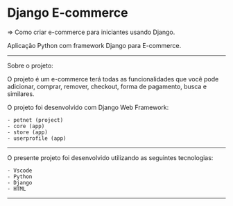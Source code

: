 # Django E-commerce

=> Como criar e-commerce para iniciantes usando Django.


Aplicação Python com framework Django para E-commerce.

-----------------------------------------------------------

Sobre o projeto:

O projeto é um e-commerce terá todas as funcionalidades que você pode adicionar, comprar, remover, checkout, forma de pagamento, busca e similares.

O projeto foi desenvolvido com Django Web Framework:

    - petnet (project)
    - core (app)
    - store (app)
    - userprofile (app)

-----------------------------------------------------------

O presente projeto foi desenvolvido utilizando as seguintes tecnologias:

    - Vscode
    - Python
    - Django
    - HTML

-----------------------------------------------------------
